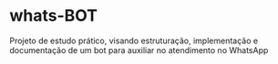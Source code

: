 # whats-BOT
Projeto de estudo prático, visando estruturação, implementação e documentação de um bot para auxiliar no atendimento no WhatsApp
